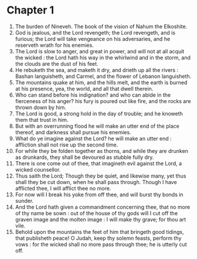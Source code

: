 # Chapter 1

1. The burden of Nineveh. The book of the vision of Nahum the Elkoshite.
2. God is jealous, and the Lord revengeth; the Lord revengeth, and is furious; the Lord will take vengeance on his adversaries, and he reserveth wrath for his enemies.
3. The Lord is slow to anger, and great in power, and will not at all acquit the wicked : the Lord hath his way in the whirlwind and in the storm, and the clouds are the dust of his feet.
4. He rebuketh the sea, and maketh it dry, and drieth up all the rivers : Bashan languisheth, and Carmel, and the flower of Lebanon languisheth.
5. The mountains quake at him, and the hills melt, and the earth is burned at his presence, yea, the world, and all that dwell therein.
6. Who can stand before his indignation? and who can abide in the fierceness of his anger? his fury is poured out like fire, and the rocks are thrown down by him.
7. The Lord is good, a strong hold in the day of trouble; and he knoweth them that trust in him.
8. But with an overrunning flood he will make an utter end of the place thereof, and darkness shall pursue his enemies.
9. What do ye imagine against the Lord? he will make an utter end : affliction shall not rise up the second time.
10. For while they be folden together as thorns, and while they are drunken as drunkards, they shall be devoured as stubble fully dry.
11. There is one come out of thee, that imagineth evil against the Lord, a wicked counsellor.
12. Thus saith the Lord; Though they be quiet, and likewise many, yet thus shall they be cut down, when he shall pass through. Though I have afflicted thee, I will afflict thee no more.
13. For now will I break his yoke from off thee, and will burst thy bonds in sunder.
14. And the Lord hath given a commandment concerning thee, that no more of thy name be sown : out of the house of thy gods will I cut off the graven image and the molten image : I will make thy grave; for thou art vile.
15. Behold upon the mountains the feet of him that bringeth good tidings, that publisheth peace! O Judah, keep thy solemn feasts, perform thy vows : for the wicked shall no more pass through thee; he is utterly cut off.

